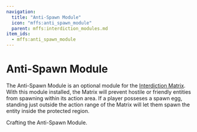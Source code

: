 ```yaml
---
navigation:
  title: "Anti-Spawn Module"
  icon: "mffs:anti_spawn_module"
  parent: mffs:interdiction_modules.md
item_ids:
  - mffs:anti_spawn_module
---
```


# Anti-Spawn Module

<ItemImage id="mffs:anti_spawn_module" />

The <Color id="dark_purple">Anti-Spawn Module</Color> is an optional module for the [Interdiction Matrix](../machines/interdiction_matrix.md). With this module installed, the Matrix will prevent hostile or friendly entities from spawning within its action area. If a player posseses a spawn egg, standing just outside the action range of the Matrix will let them spawn the entity inside the protected region.

Crafting the <Color id="dark_purple">Anti-Spawn Module</Color>.

<Recipe id="mffs:anti_spawn_module" />


